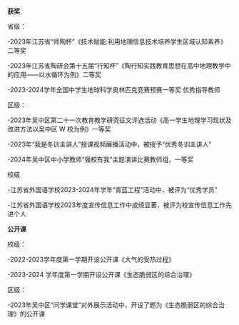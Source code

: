 <strong>获奖</strong>

省级：

-2023年江苏省“师陶杯”《技术赋能:利用地理信息技术培养学生区域认知素养》二等奖

-2023年江苏省陶研会第十五届“行知杯”《陶行知实践教育思想在高中地理教学中的应用——以水循环为例》二等奖

-2023-2024学年全国中学生地球科学奥林匹克竞赛预赛一等奖 优秀指导教师

区级：

-2023年吴中区第二十一次教育教学研究征文评选活动《高一学生地理学习现状及改进方法以吴中区 W 校为例》一等奖

-2023年“我是冬训主讲人”授课视频展播活动中，被授予“优秀冬训主讲人”

-2024年吴中区中小学教师“强校有我”主题演讲比赛教师组，一等奖

校级

-江苏省外国语学校2023-2024年学年“青蓝工程”活动中，被评为“优秀学员”

-江苏省外国语学校2023年度宣传信息工作中成绩显著，被评为校宣传信息工作先进个人

<strong>公开课</strong>

校级：

-2022-2023学年度第一学期开设公开课《大气的受热过程》

-2023-2024 学年度第一学期开设公开课《生态脆弱区的综合治理》

区级：

-2023年吴中区“问学课堂”对外展示活动中，开设了题为《生态脆弱区的综合治理》的公开课

